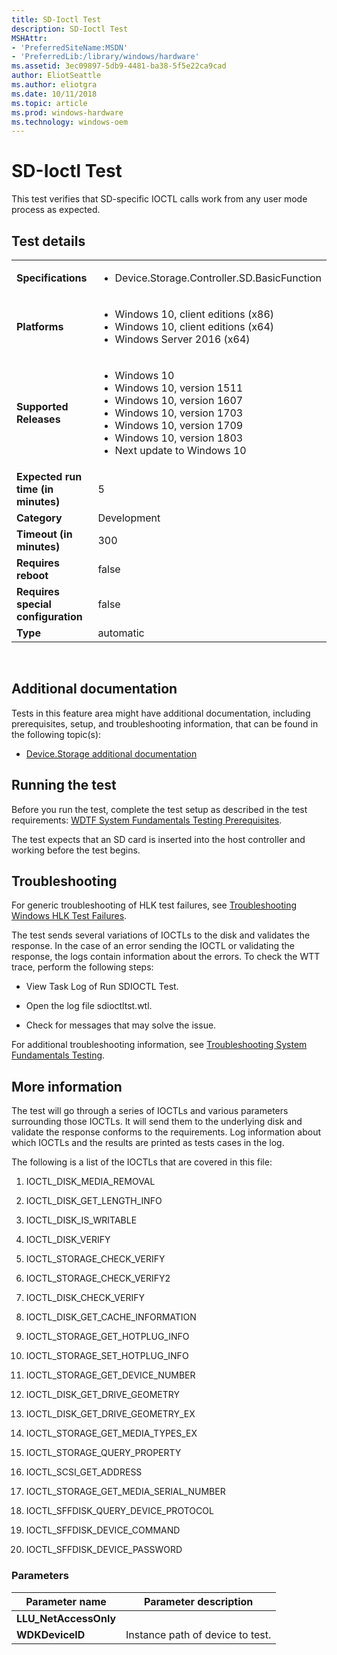 ```yaml
---
title: SD-Ioctl Test
description: SD-Ioctl Test
MSHAttr:
- 'PreferredSiteName:MSDN'
- 'PreferredLib:/library/windows/hardware'
ms.assetid: 3ec09897-5db9-4481-ba38-5f5e22ca9cad
author: EliotSeattle
ms.author: eliotgra
ms.date: 10/11/2018
ms.topic: article
ms.prod: windows-hardware
ms.technology: windows-oem
---
```


# <span id="p_hlk_test.0b339365-bf86-4fc3-80f2-12b0a0283b3a"></span>SD-Ioctl Test


This test verifies that SD-specific IOCTL calls work from any user mode process as expected.

## Test details
|||
|---|---|
| **Specifications**  | <ul><li>Device.Storage.Controller.SD.BasicFunction</li></ul> |  
| **Platforms**   | <ul><li>Windows 10, client editions (x86)</li><li>Windows 10, client editions (x64)</li><li>Windows Server 2016 (x64)</li></ul> |
| **Supported Releases** | <ul><li>Windows 10</li><li>Windows 10, version 1511</li><li>Windows 10, version 1607</li><li>Windows 10, version 1703</li><li>Windows 10, version 1709</li><li>Windows 10, version 1803</li><li>Next update to Windows 10</li></ul> |
|**Expected run time (in minutes)**| 5 |
|**Category**| Development |
|**Timeout (in minutes)**| 300 |
|**Requires reboot**| false |
|**Requires special configuration**| false |
|**Type**| automatic |

 

## <span id="Additional_documentation"></span><span id="additional_documentation"></span><span id="ADDITIONAL_DOCUMENTATION"></span>Additional documentation


Tests in this feature area might have additional documentation, including prerequisites, setup, and troubleshooting information, that can be found in the following topic(s):

-   [Device.Storage additional documentation](device-storage-additional-documentation.md)

## <span id="Running_the_test"></span><span id="running_the_test"></span><span id="RUNNING_THE_TEST"></span>Running the test


Before you run the test, complete the test setup as described in the test requirements: [WDTF System Fundamentals Testing Prerequisites](wdtf-system-fundamentals-testing-prerequisites.md).

The test expects that an SD card is inserted into the host controller and working before the test begins.

## <span id="Troubleshooting"></span><span id="troubleshooting"></span><span id="TROUBLESHOOTING"></span>Troubleshooting


For generic troubleshooting of HLK test failures, see [Troubleshooting Windows HLK Test Failures](..\user\troubleshooting-windows-hlk-test-failures.md).

The test sends several variations of IOCTLs to the disk and validates the response. In the case of an error sending the IOCTL or validating the response, the logs contain information about the errors. To check the WTT trace, perform the following steps:

-   View Task Log of Run SDIOCTL Test.

-   Open the log file sdioctltst.wtl.

-   Check for messages that may solve the issue.

For additional troubleshooting information, see [Troubleshooting System Fundamentals Testing](troubleshooting-system-fundamentals-testing.md).

## <span id="More_information"></span><span id="more_information"></span><span id="MORE_INFORMATION"></span>More information


The test will go through a series of IOCTLs and various parameters surrounding those IOCTLs. It will send them to the underlying disk and validate the response conforms to the requirements. Log information about which IOCTLs and the results are printed as tests cases in the log.

The following is a list of the IOCTLs that are covered in this file:

1.  IOCTL\_DISK\_MEDIA\_REMOVAL

2.  IOCTL\_DISK\_GET\_LENGTH\_INFO

3.  IOCTL\_DISK\_IS\_WRITABLE

4.  IOCTL\_DISK\_VERIFY

5.  IOCTL\_STORAGE\_CHECK\_VERIFY

6.  IOCTL\_STORAGE\_CHECK\_VERIFY2

7.  IOCTL\_DISK\_CHECK\_VERIFY

8.  IOCTL\_DISK\_GET\_CACHE\_INFORMATION

9.  IOCTL\_STORAGE\_GET\_HOTPLUG\_INFO

10. IOCTL\_STORAGE\_SET\_HOTPLUG\_INFO

11. IOCTL\_STORAGE\_GET\_DEVICE\_NUMBER

12. IOCTL\_DISK\_GET\_DRIVE\_GEOMETRY

13. IOCTL\_DISK\_GET\_DRIVE\_GEOMETRY\_EX

14. IOCTL\_STORAGE\_GET\_MEDIA\_TYPES\_EX

15. IOCTL\_STORAGE\_QUERY\_PROPERTY

16. IOCTL\_SCSI\_GET\_ADDRESS

17. IOCTL\_STORAGE\_GET\_MEDIA\_SERIAL\_NUMBER

18. IOCTL\_SFFDISK\_QUERY\_DEVICE\_PROTOCOL

19. IOCTL\_SFFDISK\_DEVICE\_COMMAND

20. IOCTL\_SFFDISK\_DEVICE\_PASSWORD

### <span id="Parameters"></span><span id="parameters"></span><span id="PARAMETERS"></span>Parameters

| Parameter name         | Parameter description            |
|------------------------|----------------------------------|
| **LLU\_NetAccessOnly** |                                  |
| **WDKDeviceID**        | Instance path of device to test. |

 

 

 






